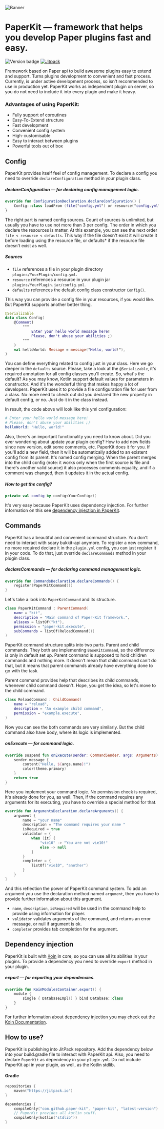 ![Banner](.github/banner.png)

# PaperKit — framework that helps you develop Paper plugins fast and easy.

![Version badge](https://img.shields.io/static/v1?label=Version&message=1.0-dev&color=red&style=for-the-badge)
[![Jitpack](https://img.shields.io/jitpack/v/github/paper-kit/paper-kit?style=for-the-badge)](https://jitpack.io/#paper-kit/paper-kit/)

Framework based on Paper api to build awesome plugins easy to extend and support.
Turns plugins development to convenient and fast process.
Currently, is under active development process, so isn't recommended to use in production yet.
PaperKit works as independent plugin on server, so you do not need to include it into every plugin and make it heavy.

### Advantages of using PaperKit:

- Fully support of coroutines
- Easy-To-Extend structure
- Fast development
- Convenient config system
- High-customisable
- Easy to interact between plugins
- Powerful tools out of box

## Config

PaperKit provides itself feel of config management.
To declare a config you need to override `declareConfiguration` method in your plugin class.

##### declareConfiguration — for declaring config management logic.

```kotlin
override fun ConfigurationDeclaration.declareConfiguration() {
    Config::class loadFrom (file("config.yml") or resource("config.yml") or defaults(Config::class))
}
```

The right part is named config sources. Count of sources is unlimited, but usually you have to use not more than 3 per
config.
The order in which you declare the resources is matter. At this example, you can see the next order
`file < resource < defaults`.
This way if the file doesn't exist it will create it before loading using the resource file, or defaults* if the
resource file doesn't exist as well.

##### Sources

- `file` references a file in your plugin directory `plugins/YourPlugin/config.yml`.
- `resource` references a resource in your plugin jar `plugins/YourPlugin.jar/config.yml`.
- `defaults` references the default config class constructor `Config()`.

This way you can provide a config file in your resources, if you would like. But PaperKit supports another better thing.

```kotlin
@Serializable
data class Config(
    @Comment(
        """
            Enter your hello world message here!
            Please, don't abuse your abilities ;)
        """
    )
    val helloWorld: Message = message("Hello, world!"),
)
```

You can define everything related to config just in your class. Here we go deeper in the `defaults` source.
Please, take a look at the `@Serializable`, it's required annotation for all config classes you'll create.
So, what's the default? As you may know, Kotlin support default values for parameters in constructor.
And it's the wonderful thing that makes happy a lot of developers.
PaperKit uses it to provide a file configuration file for user from a class.
No more need to check out did you declared the new property in default config, or no. Just do it in the class instead.

In result, the code above will look like this yml configuration:

```yaml
# Enter your hello world message here!
# Please, don't abuse your abilities ;)
helloWorld: "Hello, world!"
```

Also, there's an important functionality you need to know about. Did you ever wondering about update your plugin config?
How to add new fields since new version, edit some comments, etc.
PaperKit does it for you. If you'll add a new field, then it will be automatically added to an existent config from its
parent. It's named config merging. When the parent merges into the child config (note: it works only when the first
source is file and there's another valid source) it also processes comments equality, and if a comment was changed, then
it updates it in the actual config.

##### How to get the config?

```kotlin
private val config by config<YourConfig>()
```

It's very easy because PaperKit uses dependency injection. For further information on this
see [dependency injection in PaperKit](#dependency-injection).

## Commands

PaperKit has a beautiful and convenient command structure. You don't need to interact with scary bukkit-api anymore.
To register a new command, no more required declare it in the `plugin.yml` config, you can just register it in your
code. To do that, just override `declareCommands` method in your plugin class.

##### declareCommands — for declaring command management logic.

```kotlin
override fun CommandsDeclaration.declareCommands() {
    register(PaperKitCommand())
}
```

Let's take a look into `PaperKitCommand` and its structure.

```kotlin
class PaperKitCommand : ParentCommand(
    name = "kit",
    description = "Main command of Paper-Kit framework.",
    aliases = listOf("kt"),
    permission = "paper-kit.execute",
    subCommands = listOf(ReloadCommand())
)
```

PaperKit command structure splits into two parts. Parent and child commands.
They both are implementing `BaseKitCommand`, so the difference is only in default set up.
Parent command is supposed to hold children commands and nothing more.
It doesn't mean that child command can't do that, but it means that parent commands already have everything done to go
with the task.

Parent command provides help that describes its child commands, whenever child command doesn't. Hope, you get the idea,
so let's move to the child command.

```kotlin
class ReloadCommand : ChildCommand(
    name = "reload",
    description = "An example child command",
    permission = "example.execute",
)
```

Now you can see the both commands are very similarly. But the child command also have body, where its logic is
implemented.

##### onExecute — for command logic.

```kotlin
override suspend fun onExecute(sender: CommandSender, args: Arguments): Boolean {
    sender.message {
        content("Hello, ${args.name}!")
        color(theme.primary)
    }
    return true
}
```

Here you implement your command logic.
No permission check is required, it's already done for you, as well.
Then, if the command requires any arguments for its executing, you have to override a special method for that.

```kotlin
override fun ArgumentsDeclaration.declareArguments() {
    argument {
        name = "your name"
        description = "The command requires your name "
        isRequired = true
        validator = {
            when (it) {
                "vie10" -> "You are not vie10!"
                else -> null
            }
        }
        completer = {
            listOf("vie10", "another")
        }
    }
}
```

And this reflection the power of PaperKit command system.
To add an argument you use the declaration method named `argument`, then you have to provide further information about
this argument.

- `name`, `description`, `isRequired` will be used in the command help to provide using information for player.
- `validator` validates arguments of the command, and returns an error message, or null if argument is ok.
- `completer` provides tab completion for the argument.

## Dependency injection

PaperKit is built with [Koin](https://insert-koin.io) in core, so you can use all its abilities in your plugins.
To provide a dependency you need to override `export` method in your plugin.

##### export — for exporting your dependencies.

```kotlin
override fun KoinModulesContainer.export() {
    module {
        single { DatabaseImpl() } bind Database::class
    }
}
```

For further information about dependency injection you may check out
the [Koin Documentation](https://insert-koin.io/docs/reference/introduction).

## How to use?

PaperKit is publishing into JitPack repository.
Add the dependency below into your build.gradle file to interact with PaperKit api.
Also, you need to declare `PaperKit` as dependency in your `plugin.yml`.
Do not include PaperKit api in your plugin, as well, as the Kotlin stdlib.

#### Gradle

```kotlin
repositories {
    maven("https://jitpack.io")
}

dependencies {
    compileOnly("com.github.paper-kit", "paper-kit", "latest-version")
    // PaperKit provides all kotlin stuff.
    compileOnly(kotlin("stdlib"))
}
```
